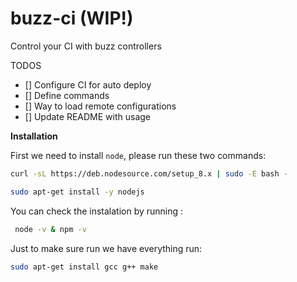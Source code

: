 
# buzz-ci (WIP!)
Control your CI with buzz controllers

TODOS
- [] Configure CI for auto deploy
- [] Define commands
- [] Way to load remote configurations
- [] Update README with usage


**Installation**


First we need to install `node`, please run these two commands:

```bash
curl -sL https://deb.nodesource.com/setup_8.x | sudo -E bash -

sudo apt-get install -y nodejs
```


You can check the instalation by running :

```bash
 node -v & npm -v
```


Just to make sure run we have everything run:

```bash
sudo apt-get install gcc g++ make
```



